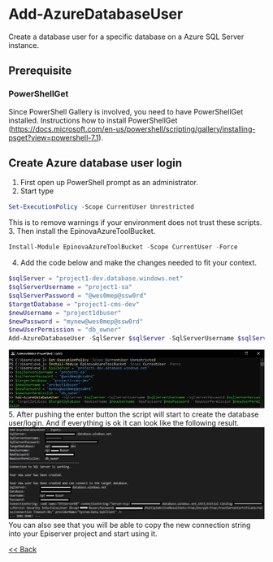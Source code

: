 # Add-AzureDatabaseUser
Create a database user for a specific database on a Azure SQL Server instance.

## Prerequisite
### PowerShellGet
Since PowerShell Gallery is involved, you need to have PowerShellGet installed. Instructions how to install PowerShellGet (https://docs.microsoft.com/en-us/powershell/scripting/gallery/installing-psget?view=powershell-7.1).
## Create Azure database user login
1.	First open up PowerShell prompt as an administrator.
2.	Start type 
```powershell
Set-ExecutionPolicy -Scope CurrentUser Unrestricted
```
This is to remove warnings if your environment does not trust these scripts.  
3.	Then install the EpinovaAzureToolBucket. 
```powershell
Install-Module EpinovaAzureToolBucket -Scope CurrentUser -Force
```  
4.	Add the code below and make the changes needed to fit your context.
```powershell
$sqlServer = "project1-dev.database.windows.net"
$sqlServerUsername = "project1-sa"
$sqlServerPassword = "@wes0mep@ssw0rd"
$targetDatabase = "project1-cms-dev"
$newUsername = "project1dbuser"
$newPassword = "mynew@wes0mep@ssw0rd"
$newUserPermission = "db_owner"
Add-AzureDatabaseUser -SqlServer $sqlServer -SqlServerUsername $sqlServerUsername -SqlServerPassword $sqlServerPassword -TargetDatabase $targetDatabase -NewUsername $newUsername -NewPassword $newPassword  -NewUserPermission $newUserPermission
```
![PowerShell script](PsScript.jpg)  
5.	After pushing the enter button the script will start to create the database user/login. And if everything is ok it can look like the following result.
![PowerShell result](PsResult.jpg)  
You can also see that you will be able to copy the new connection string into your Episerver project and start using it.


[<< Back](..\..\Readme.md)